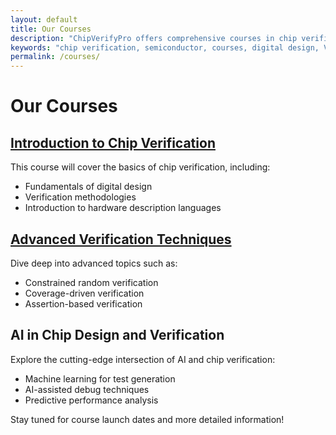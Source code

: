 ```yaml
---
layout: default
title: Our Courses
description: "ChipVerifyPro offers comprehensive courses in chip verification, helping you master the skills needed in the semiconductor industry."
keywords: "chip verification, semiconductor, courses, digital design, VLSI"
permalink: /courses/
---
```


# Our Courses

## [Introduction to Chip Verification](intro-to-chip-verification/)
This course will cover the basics of chip verification, including:
- Fundamentals of digital design
- Verification methodologies
- Introduction to hardware description languages

## [Advanced Verification Techniques](advanced-verification-techniques/)
Dive deep into advanced topics such as:
- Constrained random verification
- Coverage-driven verification
- Assertion-based verification

## AI in Chip Design and Verification
Explore the cutting-edge intersection of AI and chip verification:
- Machine learning for test generation
- AI-assisted debug techniques
- Predictive performance analysis

Stay tuned for course launch dates and more detailed information!
